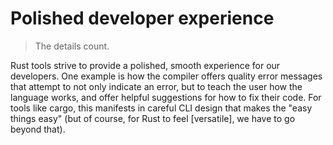 # Polished developer experience

> The details count.

Rust tools strive to provide a polished, smooth experience for our developers. One example is how the compiler offers quality error messages that attempt to not only indicate an error, but to teach the user how the language works, and offer helpful suggestions for how to fix their code. For tools like cargo, this manifests in careful CLI design that makes the "easy things easy" (but of course, for Rust to feel [versatile], we have to go beyond that).
